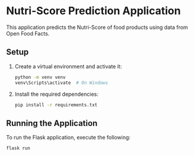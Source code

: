 # Nutri-Score Prediction Application
This application predicts the Nutri-Score of food products using data from Open Food Facts.

## Setup
1. Create a virtual environment and activate it:
   ```bash
   python -m venv venv
   venv\Scripts\activate  # On Windows
   ```
2. Install the required dependencies:
   ```bash
   pip install -r requirements.txt
   ```

## Running the Application
To run the Flask application, execute the following:
```bash
flask run
```
